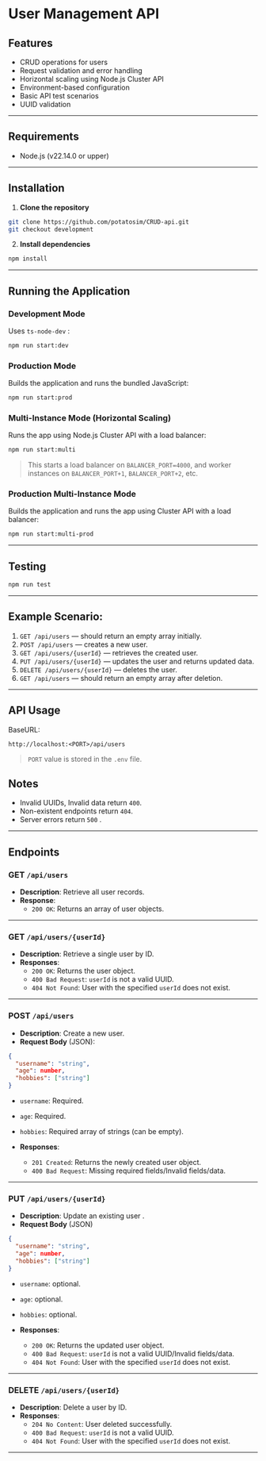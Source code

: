 # User Management API

## Features

- CRUD operations for users
- Request validation and error handling
- Horizontal scaling using Node.js Cluster API
- Environment-based configuration
- Basic API test scenarios
- UUID validation

---

## Requirements

- Node.js (v22.14.0 or upper)

---

## Installation

1. **Clone the repository**

```bash
git clone https://github.com/potatosim/CRUD-api.git
git checkout development
```

2. **Install dependencies**

```bash
npm install
```

---

## Running the Application

### Development Mode

Uses `ts-node-dev` :

```bash
npm run start:dev
```

### Production Mode

Builds the application and runs the bundled JavaScript:

```bash
npm run start:prod
```

### Multi-Instance Mode (Horizontal Scaling)

Runs the app using Node.js Cluster API with a load balancer:

```bash
npm run start:multi
```

> This starts a load balancer on `BALANCER_PORT=4000`, and worker instances on `BALANCER_PORT+1`, `BALANCER_PORT+2`, etc.

### Production Multi-Instance Mode

Builds the application and runs the app using Cluster API with a load balancer:

```bash
npm run start:multi-prod
```

---

## Testing

```bash
npm run test
```

---

## Example Scenario:

1. `GET /api/users` — should return an empty array initially.
2. `POST /api/users` — creates a new user.
3. `GET /api/users/{userId}` — retrieves the created user.
4. `PUT /api/users/{userId}` — updates the user and returns updated data.
5. `DELETE /api/users/{userId}` — deletes the user.
6. `GET /api/users` — should return an empty array after deletion.

---

## API Usage

BaseURL:

```
http://localhost:<PORT>/api/users
```

> `PORT` value is stored in the `.env` file.

## Notes

- Invalid UUIDs, Invalid data return `400`.
- Non-existent endpoints return `404`.
- Server errors return `500` .

---

## Endpoints

### GET `/api/users`

- **Description**: Retrieve all user records.
- **Response**:
  - `200 OK`: Returns an array of user objects.

---

### GET `/api/users/{userId}`

- **Description**: Retrieve a single user by ID.
- **Responses**:
  - `200 OK`: Returns the user object.
  - `400 Bad Request`: `userId` is not a valid UUID.
  - `404 Not Found`: User with the specified `userId` does not exist.

---

### POST `/api/users`

- **Description**: Create a new user.
- **Request Body** (JSON):

```json
{
  "username": "string",
  "age": number,
  "hobbies": ["string"]
}
```

- `username`: Required.
- `age`: Required.
- `hobbies`: Required array of strings (can be empty).

- **Responses**:
  - `201 Created`: Returns the newly created user object.
  - `400 Bad Request`: Missing required fields/Invalid fields/data.

---

### PUT `/api/users/{userId}`

- **Description**: Update an existing user .
- **Request Body** (JSON)

```json
{
  "username": "string",
  "age": number,
  "hobbies": ["string"]
}
```

- `username`: optional.
- `age`: optional.
- `hobbies`: optional.

- **Responses**:
  - `200 OK`: Returns the updated user object.
  - `400 Bad Request`: `userId` is not a valid UUID/Invalid fields/data.
  - `404 Not Found`: User with the specified `userId` does not exist.

---

### DELETE `/api/users/{userId}`

- **Description**: Delete a user by ID.
- **Responses**:
  - `204 No Content`: User deleted successfully.
  - `400 Bad Request`: `userId` is not a valid UUID.
  - `404 Not Found`: User with the specified `userId` does not exist.

---
